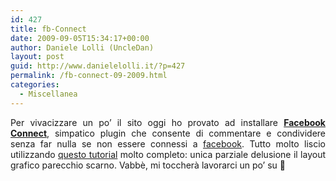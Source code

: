 ```yaml
---
id: 427
title: fb-Connect
date: 2009-09-05T15:34:17+00:00
author: Daniele Lolli (UncleDan)
layout: post
guid: http://www.danielelolli.it/?p=427
permalink: /fb-connect-09-2009.html
categories:
  - Miscellanea
---
```

<p style="text-align: justify;">
  Per vivacizzare un po&#8217; il sito oggi ho provato ad installare <strong><a title="Sociable! the social media blog" href="http://www.sociable.es/facebook-connect/" target="_blank">Facebook Connect</a></strong>, simpatico plugin che consente di commentare e condividere senza far nulla se non essere connessi a <a title="facebook" href="http://www.facebook.com/" target="_blank">facebook</a>. Tutto molto liscio utilizzando <a title="Tutorial: Come integrare Facebook Connect su WordPress |  BigThink" href="http://www.bigthink.it/tutorial/come-integrare-facebook-connect-su-wordpress/" target="_blank">questo tutorial</a> molto completo: unica parziale delusione il layout grafico parecchio scarno. Vabbè, mi toccherà lavorarci un po&#8217; su 🙂
</p>